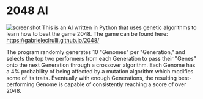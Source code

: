 # 2048 AI 
![screenshot]()
This is an AI written in Python that uses genetic algorithms to learn how to beat the game 2048. 
The game can be found here: https://gabrielecirulli.github.io/2048/

The program randomly generates 10 "Genomes" per "Generation," and selects the top two performers from each Generation to pass their "Genes" onto the next Generation through a crossover algorithm. Each Genome has a 4% probability of being affected by a mutation algorithm which modifies some of its traits. Eventually with enough Generations, the resulting best-performing Genome is capable of consistently reaching a score of over 2048. 
